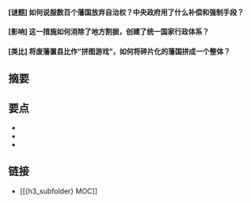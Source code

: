 #### [谜题] 如何说服数百个藩国放弃自治权？中央政府用了什么补偿和强制手段？


#### [影响] 这一措施如何消除了地方割据，创建了统一国家行政体系？


#### [类比] 将废藩置县比作“拼图游戏”，如何将碎片化的藩国拼成一个整体？


## 摘要


## 要点

- 
- 
- 

## 链接

- [[{h3_subfolder} MOC]]
